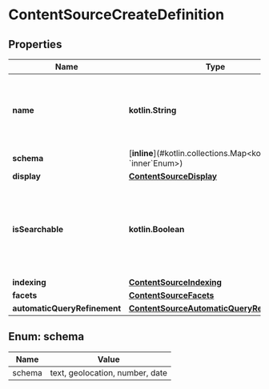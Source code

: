 
# ContentSourceCreateDefinition

## Properties
Name | Type | Description | Notes
------------ | ------------- | ------------- | -------------
**name** | **kotlin.String** | The human readable display name for this Content Source. | 
**schema** | [**inline**](#kotlin.collections.Map&lt;kotlin.String, &#x60;inner&#x60;Enum&gt;) |  |  [optional]
**display** | [**ContentSourceDisplay**](ContentSourceDisplay.md) |  |  [optional]
**isSearchable** | **kotlin.Boolean** | Whether or not this Content Source will be searchable on the search page. |  [optional]
**indexing** | [**ContentSourceIndexing**](ContentSourceIndexing.md) |  |  [optional]
**facets** | [**ContentSourceFacets**](ContentSourceFacets.md) |  |  [optional]
**automaticQueryRefinement** | [**ContentSourceAutomaticQueryRefinements**](ContentSourceAutomaticQueryRefinements.md) |  |  [optional]


<a name="kotlin.collections.Map<kotlin.String, `inner`Enum>"></a>
## Enum: schema
Name | Value
---- | -----
schema | text, geolocation, number, date



